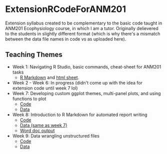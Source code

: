 # ExtensionRCodeForANM201
Extension syllabus created to be complementary to the basic code taught in ANM201 Ecophysiology course, in which I am a tutor. Originally delievered to the students in slightly different format (which is why there's a mismatch between the data file names in code vs as uploaded here).

## Teaching Themes
* Week 1: Navigating R Studio, basic commands, cheat-sheet for ANM201 tasks
    - [R Markdown](https://github.com/OakAlice/ExtensionRCodeForANM201/blob/main/ANM201_R_Cheatsheet.Rmd) and [html sheet](https://github.com/OakAlice/ExtensionRCodeForANM201/blob/main/ANM201%20R%20Cheat%20Sheet.html).
* Week 2 - Week 6: In progress (didn't come up with the idea for extension code until week 7 lol)
* Week 7: Developing custom ggplot themes, multi-panel plots, and using functions to plot 
    - [Code](https://github.com/OakAlice/ExtensionRCodeForANM201/blob/main/Week7_extension_code.R)
    - [Data](https://github.com/OakAlice/ExtensionRCodeForANM201/blob/main/Week7_data.csv)
* Week 8: Introduction to R Markdown for automated report writing
    - [Code](https://github.com/OakAlice/ExtensionRCodeForANM201/blob/main/Week8_extension_code.Rmd)
    - [Data (same as week 7)](https://github.com/OakAlice/ExtensionRCodeForANM201/blob/main/Week7_data.csv)
    - [Word doc output](https://github.com/OakAlice/ExtensionRCodeForANM201/blob/main/Week8_extension_code_output.docx)
* Week 9: Data wrangling unstructured files
    - [Code](https://github.com/OakAlice/ExtensionRCodeForANM201/blob/main/Week9_extension_code.R)
    - [Data](https://github.com/OakAlice/ExtensionRCodeForANM201/blob/main/Week9_data.txt)
